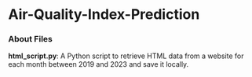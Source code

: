 # Air-Quality-Index-Prediction

### About Files
**html_script.py**: A Python script to retrieve HTML data from a website for each month between 2019 and 2023 and save it locally.
